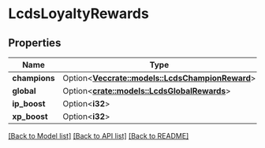 # LcdsLoyaltyRewards

## Properties

Name | Type | Description | Notes
------------ | ------------- | ------------- | -------------
**champions** | Option<[**Vec<crate::models::LcdsChampionReward>**](LCDSChampionReward.md)> |  | [optional]
**global** | Option<[**crate::models::LcdsGlobalRewards**](LCDSGlobalRewards.md)> |  | [optional]
**ip_boost** | Option<**i32**> |  | [optional]
**xp_boost** | Option<**i32**> |  | [optional]

[[Back to Model list]](../README.md#documentation-for-models) [[Back to API list]](../README.md#documentation-for-api-endpoints) [[Back to README]](../README.md)


